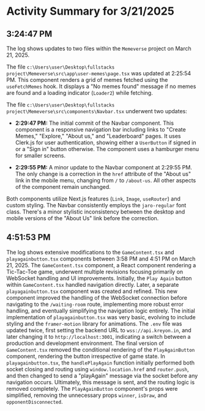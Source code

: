 # Activity Summary for 3/21/2025

## 3:24:47 PM
The log shows updates to two files within the `Memeverse` project on March 21, 2025.

The file `c:\Users\user\Desktop\fullstacks project\Memeverse\src\app\user-memes\page.tsx` was updated at 2:25:54 PM. This component renders a grid of memes fetched using the `useFetchMemes` hook.  It displays a "No memes found" message if no memes are found and a loading indicator (`Loader2`) while fetching.

The file `c:\Users\user\Desktop\fullstacks project\Memeverse\src\components\Navbar.tsx`  underwent two updates:

* **2:29:47 PM:** The initial commit of the Navbar component.  This component is a responsive navigation bar including links to "Create Memes," "Explore," "About us," and "Leaderboard" pages.  It uses Clerk.js for user authentication, showing either a `UserButton` if signed in or a "Sign in" button otherwise.  The component uses a hamburger menu for smaller screens.

* **2:29:55 PM:** A minor update to the Navbar component at 2:29:55 PM.  The only change is a correction in the `href` attribute of the "About us" link in the mobile menu, changing from `/` to `/about-us`.  All other aspects of the component remain unchanged.

Both components utilize Next.js features (`Link`, `Image`, `useRouter`) and custom styling.  The Navbar consistently employs the `jaro-regular` font class.  There's a minor stylistic inconsistency between the desktop and mobile versions of the "About Us" link before the correction.


## 4:51:53 PM
The log shows extensive modifications to the `GameContent.tsx` and `playagainbutton.tsx` components between 3:58 PM and 4:51 PM on March 21, 2025.  The `GameContent.tsx` component, a React component rendering a Tic-Tac-Toe game, underwent multiple revisions focusing primarily on WebSocket handling and UI improvements. Initially, the `Play Again` button within `GameContent.tsx` handled navigation directly.  Later, a separate `playagainbutton.tsx` component was created and refined. This new component improved the handling of the WebSocket connection before navigating to the `/waiting-room` route, implementing more robust error handling, and eventually simplifying the navigation logic entirely. The initial implementation of `playagainbutton.tsx`  was very basic, evolving to include styling and the  `framer-motion` library for animations.  The  `.env` file was updated twice, first setting the backend URL to `wss://api.kreyon.in`, and later changing it to `http://localhost:3001`, indicating a switch between a production and development environment.  The final version of `GameContent.tsx` removed the conditional rendering of the `PlayAgainButton` component, rendering the button irrespective of game state.  In `playagainbutton.tsx`, the  `handlePlayAgain` function initially performed both socket closing and routing using  `window.location.href` and `router.push`, and then  changed to send a "playAgain" message via the socket before any navigation occurs.  Ultimately, this message is sent, and the routing logic is removed completely.  The  `PlayAgainButton` component's props were simplified, removing the unnecessary props `winner`, `isDraw`, and `opponentDisconnected`.
